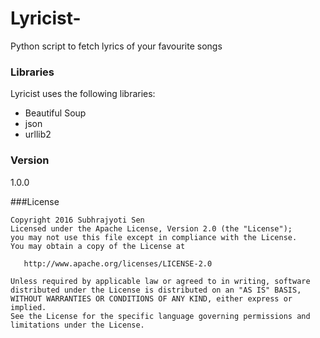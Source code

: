 # Lyricist-
Python script to fetch lyrics of your favourite songs


### Libraries
Lyricist uses the following libraries:

* Beautiful Soup
* json
* urllib2

### Version
1.0.0

###License




    Copyright 2016 Subhrajyoti Sen
    Licensed under the Apache License, Version 2.0 (the "License");
    you may not use this file except in compliance with the License.
    You may obtain a copy of the License at

       http://www.apache.org/licenses/LICENSE-2.0

    Unless required by applicable law or agreed to in writing, software
    distributed under the License is distributed on an "AS IS" BASIS,
    WITHOUT WARRANTIES OR CONDITIONS OF ANY KIND, either express or implied.
    See the License for the specific language governing permissions and
    limitations under the License.


